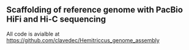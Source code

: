 ## Scaffolding of reference genome with PacBio HiFi and Hi-C sequencing

All code is avialble at https://github.com/clavedec/Hemitriccus_genome_assembly

